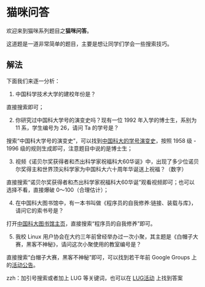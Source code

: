 # 猫咪问答

欢迎来到猫咪系列题目之**猫咪问答**。

这道题是一道非常简单的题目，主要是想让同学们学会一些搜索技巧。

## 解法

下面我们来逐一分析：

1. 中国科学技术大学的建校年份是？

直接搜索即可；

2. 你研究过中国科大学号的演变史吗？现有一位 1992 年入学的博士生，系别为 11 系，学生编号为 26，请问 Ta 的学号是？

搜索“中国科大学号的演变史”，可以找到[中国科大的学号演变史](http://aga.ustc.edu.cn/site/ustc_xyh/xyh/cnt/?id=18185)，按照 1958 级 - 1996 级的规则生成即可，注意题目中说的是博士生；

3. 视频《诺贝尔奖获得者和杰出科学家祝福科大60华诞》中，出现了多少位诺贝尔奖得主和世界顶尖科学家为中国科大六十周年华诞送上祝福？（数字）

直接搜索“诺贝尔奖获得者和杰出科学家祝福科大60华诞”观看视频即可；也可以选择不看，直接爆破 0～100（合理估计）；

4. 在中国科大图书馆中，有一本书叫做《程序员的自我修养:链接、装载与库》，请问它的索书号是？

打开[中国科大图书馆主页](https://lib.ustc.edu.cn/)，直接搜索“程序员的自我修养”即可。

5. 我校 Linux 用户协会在大约三年前曾经举办过一次小聚，其主题是《白帽子大赛，黑客不神秘》，请问这次小聚使用的教室编号是？

直接搜索“白帽子大赛，黑客不神秘”即可，可以找到若干年前 Google Groups 上的[活动公告](https://groups.google.com/forum/#!topic/ustc_lug/356R2-WRaI0)。

zzh：加引号搜索或者加上 LUG 等关键词，也可以在 [LUG活动](https://lug.ustc.edu.cn/wiki/lug/events/start) 上找到答案
